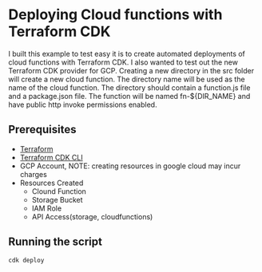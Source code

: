 # Deploying Cloud functions with Terraform CDK
I built this example to test easy it is to create automated deployments of cloud functions with Terraform CDK. I also wanted to test out the new Terraform CDK provider for GCP.
Creating a new directory in the src folder will create a new cloud function. The directory name will be used as the name of the cloud function. The directory should contain a function.js file and a package.json file. The function will be named fn-${DIR_NAME} and have public http invoke permissions enabled.

## Prerequisites
- [Terraform](https://www.terraform.io/downloads.html)
- [Terraform CDK CLI](https://developer.hashicorp.com/terraform/tutorials/cdktf/cdktf-install)
- GCP Account, NOTE: creating resources in google cloud may incur charges
- Resources Created
  - Clound Function
  - Storage Bucket
  - IAM Role
  - API Access(storage, cloudfunctions)

## Running the script
```bash
cdk deploy
```
